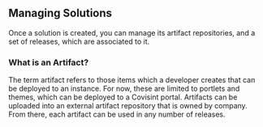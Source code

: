 ## Managing Solutions
Once a solution is created, you can manage its artifact repositories, and a set of releases, which are associated to it.


### What is an Artifact?

The term artifact refers to those items which a developer creates that can be deployed to an instance.  For now, these are limited to portlets and themes, which can be deployed to a Covisint portal.  Artifacts can be uploaded into an external artifact repository that is owned by company.  From there, each artifact can be used in any number of releases.

